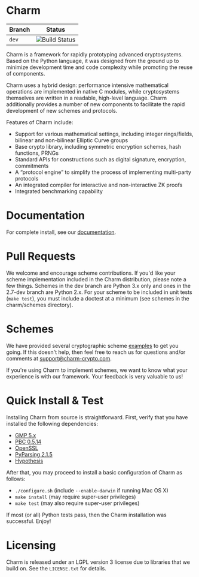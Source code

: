 Charm
=====

| Branch      | Status                                                                                                          |
| ----------- | --------------------------------------------------------------------------------------------------------------- |
| `dev`       | ![Build Status](https://github.com/JHUISI/charm/actions/workflows/ci.yml/badge.svg?branch=dev) |

Charm is a framework for rapidly prototyping advanced cryptosystems.  Based on the Python language, it was designed from the ground up to minimize development time and code complexity while promoting the reuse of components.

Charm uses a hybrid design: performance intensive mathematical operations are implemented in native C modules, while cryptosystems themselves are written in a readable, high-level language.  Charm additionally provides a number of new components to facilitate the rapid development of new schemes and protocols.

Features of Charm include:
* Support for various mathematical settings, including integer rings/fields, bilinear and non-bilinear Elliptic Curve groups
* Base crypto library, including symmetric encryption schemes, hash functions, PRNGs   
* Standard APIs for constructions such as digital signature, encryption, commitments
* A “protocol engine” to simplify the process of implementing multi-party protocols
* An integrated compiler for interactive and non-interactive ZK proofs
* Integrated benchmarking capability

Documentation
=============
For complete install, see our [documentation](https://jhuisi.github.io/charm/install_source.html). 

Pull Requests
=============

We welcome and encourage scheme contributions. If you'd like your scheme implementation included in the Charm distribution, please note a few things.
Schemes in the dev branch are Python 3.x only and ones in the 2.7-dev branch are Python 2.x. For your scheme to be included in unit tests (`make test`), you must include a doctest at a minimum (see schemes in the charm/schemes directory). 

Schemes
=======
We have provided several cryptographic scheme [examples](https://jhuisi.github.io/charm/schemes.html) to get you going. If this doesn't help, then feel free to reach us for questions and/or comments at support@charm-crypto.com.

If you're using Charm to implement schemes, we want to know what your experience is with our framework. Your feedback is very valuable to us! 

Quick Install & Test
====================
Installing Charm from source is straightforward. First, verify that you have installed the following dependencies:
* [GMP 5.x](http://gmplib.org/)
* [PBC 0.5.14](http://crypto.stanford.edu/pbc/download.html)
* [OpenSSL](http://www.openssl.org/source/)
* [PyParsing 2.1.5](https://pypi.org/project/pyparsing/2.1.5/)
* [Hypothesis](https://pypi.org/project/hypothesis/)

After that, you may proceed to install a basic configuration of Charm as follows:

* `./configure.sh` (include `--enable-darwin` if running Mac OS X)
* `make install` (may require super-user privileges)
* `make test` (may also require super-user privileges)

If most (or all) Python tests pass, then the Charm installation was successful. Enjoy!

Licensing
=========

Charm is released under an LGPL version 3 license due to libraries that we build on. See the `LICENSE.txt` for details.
